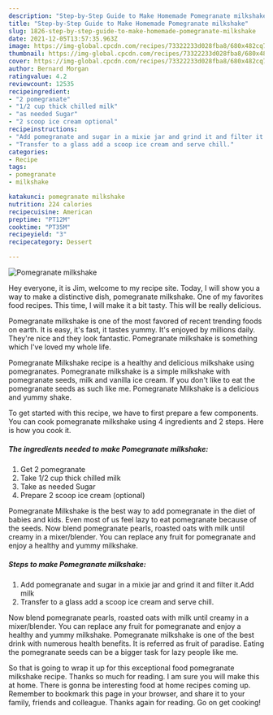 ```yaml
---
description: "Step-by-Step Guide to Make Homemade Pomegranate milkshake"
title: "Step-by-Step Guide to Make Homemade Pomegranate milkshake"
slug: 1826-step-by-step-guide-to-make-homemade-pomegranate-milkshake
date: 2021-12-05T13:57:35.963Z
image: https://img-global.cpcdn.com/recipes/73322233d028fba8/680x482cq70/pomegranate-milkshake-recipe-main-photo.jpg
thumbnail: https://img-global.cpcdn.com/recipes/73322233d028fba8/680x482cq70/pomegranate-milkshake-recipe-main-photo.jpg
cover: https://img-global.cpcdn.com/recipes/73322233d028fba8/680x482cq70/pomegranate-milkshake-recipe-main-photo.jpg
author: Bernard Morgan
ratingvalue: 4.2
reviewcount: 12535
recipeingredient:
- "2 pomegranate"
- "1/2 cup thick chilled milk"
- "as needed Sugar"
- "2 scoop ice cream optional"
recipeinstructions:
- "Add pomegranate and sugar in a mixie jar and grind it and filter it.Add milk"
- "Transfer to a glass add a scoop ice cream and serve chill."
categories:
- Recipe
tags:
- pomegranate
- milkshake

katakunci: pomegranate milkshake 
nutrition: 224 calories
recipecuisine: American
preptime: "PT12M"
cooktime: "PT35M"
recipeyield: "3"
recipecategory: Dessert

---
```



![Pomegranate milkshake](https://img-global.cpcdn.com/recipes/73322233d028fba8/680x482cq70/pomegranate-milkshake-recipe-main-photo.jpg)

Hey everyone, it is Jim, welcome to my recipe site. Today, I will show you a way to make a distinctive dish, pomegranate milkshake. One of my favorites food recipes. This time, I will make it a bit tasty. This will be really delicious.

Pomegranate milkshake is one of the most favored of recent trending foods on earth. It is easy, it's fast, it tastes yummy. It's enjoyed by millions daily. They're nice and they look fantastic. Pomegranate milkshake is something which I've loved my whole life.

Pomegranate Milkshake recipe is a healthy and delicious milkshake using pomegranates. Pomegranate milkshake is a simple milkshake with pomegranate seeds, milk and vanilla ice cream. If you don&#39;t like to eat the pomegranate seeds as such like me. Pomegranate Milkshake is a delicious and yummy shake.


To get started with this recipe, we have to first prepare a few components. You can cook pomegranate milkshake using 4 ingredients and 2 steps. Here is how you cook it.

<!--inarticleads1-->

##### The ingredients needed to make Pomegranate milkshake:

1. Get 2 pomegranate
1. Take 1/2 cup thick chilled milk
1. Take as needed Sugar
1. Prepare 2 scoop ice cream (optional)


Pomegranate Milkshake is the best way to add pomegranate in the diet of babies and kids. Even most of us feel lazy to eat pomegranate because of the seeds. Now blend pomegranate pearls, roasted oats with milk until creamy in a mixer/blender. You can replace any fruit for pomegranate and enjoy a healthy and yummy milkshake. 

<!--inarticleads2-->

##### Steps to make Pomegranate milkshake:

1. Add pomegranate and sugar in a mixie jar and grind it and filter it.Add milk
1. Transfer to a glass add a scoop ice cream and serve chill.


Now blend pomegranate pearls, roasted oats with milk until creamy in a mixer/blender. You can replace any fruit for pomegranate and enjoy a healthy and yummy milkshake. Pomegranate milkshake is one of the best drink with numerous health benefits. It is referred as fruit of paradise. Eating the pomegranate seeds can be a bigger task for lazy people like me. 

So that is going to wrap it up for this exceptional food pomegranate milkshake recipe. Thanks so much for reading. I am sure you will make this at home. There is gonna be interesting food at home recipes coming up. Remember to bookmark this page in your browser, and share it to your family, friends and colleague. Thanks again for reading. Go on get cooking!
